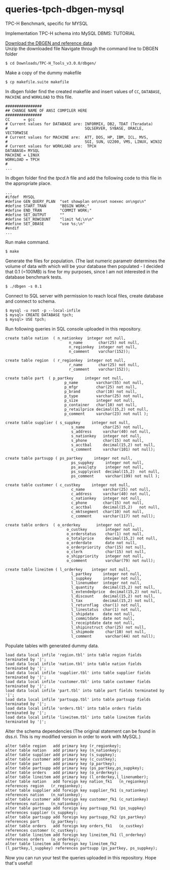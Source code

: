 # queries-tpch-dbgen-mysql
TPC-H Benchmark, specific for MYSQL  

Implementation TPC-H schema into MySQL DBMS: TUTORIAL

[Download the DBGEN and reference data](http://www.tpc.org/tpch/spec/tpch_2_16_0.zip)  
Unzip the downloaded file
Navigate through the command line to DBGEN folder  
```
$ cd Downloads/TPC-H_Tools_v3.0.0/dbgen/
```  

Make a copy of the dummy makefile  
```
$ cp makefile.suite makefile
```  

In dbgen folder find the created makefile and insert values of `CC`, `DATABASE`, `MACHINE` and `WORKLOAD` to this file.  
```
################
## CHANGE NAME OF ANSI COMPILER HERE
################
CC      = gcc
# Current values for DATABASE are: INFORMIX, DB2, TDAT (Teradata)
#                                  SQLSERVER, SYBASE, ORACLE, VECTORWISE
# Current values for MACHINE are:  ATT, DOS, HP, IBM, ICL, MVS, 
#                                  SGI, SUN, U2200, VMS, LINUX, WIN32 
# Current values for WORKLOAD are:  TPCH
DATABASE= MYSQL
MACHINE = LINUX
WORKLOAD = TPCH
#
...
```  

In dbgen folder find the *tpcd.h* file and add the following code to this file in the appropriate place.  
```
...
#ifdef  MYSQL
#define GEN_QUERY_PLAN  "set showplan on\nset noexec on\ngo\n"
#define START_TRAN      "BEGIN WORK;"
#define END_TRAN        "COMMIT WORK;"
#define SET_OUTPUT      ""
#define SET_ROWCOUNT    "limit %d;\n\n"
#define SET_DBASE       "use %s;\n"
#endif
...
```  

Run make command.  
```
$ make
```  

Generate the files for population. (The last numeric parametr determines the volume of data with which will be your database then populated - I decided that 0.1 (=100MB) is fine for my purposes, since I am not interested in the database benchmark tests.  
```
$ ./dbgen -s 0.1
```  

Connect to SQL server with permission to reach local files, create database and connect to schema.  
```
$ mysql -u root -p --local-infile
$ mysql> CREATE DATABASE tpch;
$ mysql> USE tpch;
```  

Run following queries in SQL console uploaded in this repository.  
```
create table nation  ( n_nationkey  integer not null,
                            n_name       char(25) not null,
                            n_regionkey  integer not null,
                            n_comment    varchar(152));

create table region  ( r_regionkey  integer not null,
                            r_name       char(25) not null,
                            r_comment    varchar(152));

create table part  ( p_partkey     integer not null,
                          p_name        varchar(55) not null,
                          p_mfgr        char(25) not null,
                          p_brand       char(10) not null,
                          p_type        varchar(25) not null,
                          p_size        integer not null,
                          p_container   char(10) not null,
                          p_retailprice decimal(15,2) not null,
                          p_comment     varchar(23) not null );

create table supplier ( s_suppkey     integer not null,
                             s_name        char(25) not null,
                             s_address     varchar(40) not null,
                             s_nationkey   integer not null,
                             s_phone       char(15) not null,
                             s_acctbal     decimal(15,2) not null,
                             s_comment     varchar(101) not null);

create table partsupp ( ps_partkey     integer not null,
                             ps_suppkey     integer not null,
                             ps_availqty    integer not null,
                             ps_supplycost  decimal(15,2)  not null,
                             ps_comment     varchar(199) not null );

create table customer ( c_custkey     integer not null,
                             c_name        varchar(25) not null,
                             c_address     varchar(40) not null,
                             c_nationkey   integer not null,
                             c_phone       char(15) not null,
                             c_acctbal     decimal(15,2)   not null,
                             c_mktsegment  char(10) not null,
                             c_comment     varchar(117) not null);

create table orders  ( o_orderkey       integer not null,
                           o_custkey        integer not null,
                           o_orderstatus    char(1) not null,
                           o_totalprice     decimal(15,2) not null,
                           o_orderdate      date not null,
                           o_orderpriority  char(15) not null,  
                           o_clerk          char(15) not null, 
                           o_shippriority   integer not null,
                           o_comment        varchar(79) not null);

create table lineitem ( l_orderkey    integer not null,
                             l_partkey     integer not null,
                             l_suppkey     integer not null,
                             l_linenumber  integer not null,
                             l_quantity    decimal(15,2) not null,
                             l_extendedprice  decimal(15,2) not null,
                             l_discount    decimal(15,2) not null,
                             l_tax         decimal(15,2) not null,
                             l_returnflag  char(1) not null,
                             l_linestatus  char(1) not null,
                             l_shipdate    date not null,
                             l_commitdate  date not null,
                             l_receiptdate date not null,
                             l_shipinstruct char(25) not null,
                             l_shipmode     char(10) not null,
                             l_comment      varchar(44) not null);
```  

Populate tables with generated dummy data.  
```
load data local infile 'region.tbl' into table region fields terminated by '|';
load data local infile 'nation.tbl' into table nation fields terminated by '|';
load data local infile 'supplier.tbl' into table supplier fields terminated by '|';
load data local infile 'customer.tbl' into table customer fields terminated by '|';
load data local infile 'part.tbl' into table part fields terminated by '|';
load data local infile 'partsupp.tbl' into table partsupp fields terminated by '|';
load data local infile 'orders.tbl' into table orders fields terminated by '|';
load data local infile 'lineitem.tbl' into table lineitem fields terminated by '|';
```  

Alter the schema dependencies (The original statement can be found in dss.ri. This is my modified version in order to work with MySQL.)

```
alter table region   add primary key (r_regionkey);
alter table nation   add primary key (n_nationkey);
alter table supplier add primary key (s_suppkey);
alter table customer add primary key (c_custkey);
alter table part     add primary key (p_partkey);
alter table partsupp add primary key (ps_partkey,ps_suppkey);
alter table orders   add primary key (o_orderkey);
alter table lineitem add primary key (l_orderkey,l_linenumber);
alter table nation   add foreign key nation_fk1   (n_regionkey)         references region   (r_regionkey);
alter table supplier add foreign key supplier_fk1 (s_nationkey)         references nation   (n_nationkey);
alter table customer add foreign key customer_fk1 (c_nationkey)         references nation   (n_nationkey);
alter table partsupp add foreign key partsupp_fk1 (ps_suppkey)          references supplier (s_suppkey);
alter table partsupp add foreign key partsupp_fk2 (ps_partkey)          references part     (p_partkey);
alter table orders   add foreign key orders_fk1   (o_custkey)           references customer (c_custkey);
alter table lineitem add foreign key lineitem_fk1 (l_orderkey)          references orders   (o_orderkey);
alter table lineitem add foreign key lineitem_fk2 (l_partkey,l_suppkey) references partsupp (ps_partkey, ps_suppkey);
``` 

Now you can run your test the queries uploaded in this repository.
Hope that's useful!

